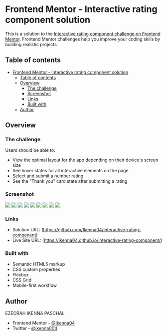 # Frontend Mentor - Interactive rating component solution

This is a solution to the
[Interactive rating component challenge on Frontend Mentor](https://www.frontendmentor.io/challenges/interactive-rating-component-koxpeBUmI).
Frontend Mentor challenges help you improve your coding skills by building
realistic projects.

## Table of contents

- [Frontend Mentor - Interactive rating component solution](#frontend-mentor---interactive-rating-component-solution)
  - [Table of contents](#table-of-contents)
  - [Overview](#overview)
    - [The challenge](#the-challenge)
    - [Screenshot](#screenshot)
    - [Links](#links)
    - [Built with](#built-with)
  - [Author](#author)

## Overview

### The challenge

Users should be able to:

- View the optimal layout for the app depending on their device's screen size
- See hover states for all interactive elements on the page
- Select and submit a number rating
- See the "Thank you" card state after submitting a rating

### Screenshot

![](screen-shots/Screenshot%202024-05-17%20at%2001-30-37%20Interactive%20Rating%20Component.png)
![](screen-shots/Screenshot%202024-05-17%20at%2001-30-45%20Interactive%20Rating%20Component.png)
![](screen-shots/Screenshot%202024-05-17%20at%2001-30-51%20Interactive%20Rating%20Component.png)
![](screen-shots/Screenshot%202024-05-17%20at%2001-31-06%20Interactive%20Rating%20Component.png)
![](screen-shots/Screenshot%202024-05-17%20at%2001-31-13%20Interactive%20Rating%20Component.png)
![](screen-shots/Screenshot%202024-05-17%20at%2001-31-20%20Interactive%20Rating%20Component.png)
![](screen-shots/Screenshot%202024-05-17%20at%2001-31-37%20Interactive%20Rating%20Component.png)
![](screen-shots/Screenshot%202024-05-17%20at%2001-31-50%20Interactive%20Rating%20Component.png)
![](screen-shots/Screenshot%202024-05-17%20at%2001-31-57%20Interactive%20Rating%20Component.png)

### Links

- Solution URL: (https://github.com/Ikenna04/interactive-rating-component)
- Live Site URL: (https://ikenna04.github.io/interactive-rating-component/)

### Built with

- Semantic HTML5 markup
- CSS custom properties
- Flexbox
- CSS Grid
- Mobile-first workflow

## Author

EZEORAH IKENNA PASCHAL

<!-- - Website - [Add your name here](https://www.your-site.com) -->

- Frontend Mentor - [@Ikenna04](https://www.frontendmentor.io/profile/Ikenna04)
- Twitter - [@ikenna004](https://www.twitter.com/ikenna004)
